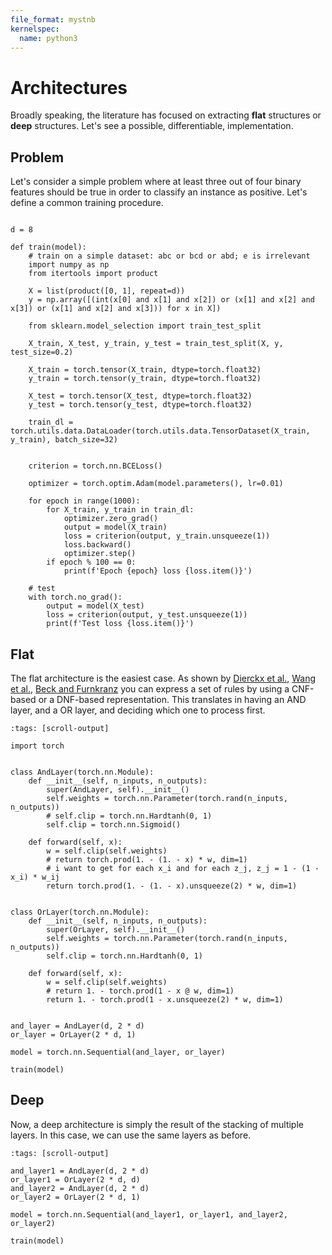 ```yaml
---
file_format: mystnb
kernelspec:
  name: python3
---
```


# Architectures

Broadly speaking, the literature has focused on extracting **flat** structures or **deep** structures. Let's see a possible, differentiable, implementation.

## Problem

Let's consider a simple problem where at least three out of four binary features should be true in order to classify an instance as positive. Let's define a common training procedure.

```{code-cell} python

d = 8

def train(model):
    # train on a simple dataset: abc or bcd or abd; e is irrelevant
    import numpy as np
    from itertools import product
        
    X = list(product([0, 1], repeat=d))
    y = np.array([(int(x[0] and x[1] and x[2]) or (x[1] and x[2] and x[3]) or (x[1] and x[2] and x[3])) for x in X])
    
    from sklearn.model_selection import train_test_split
    
    X_train, X_test, y_train, y_test = train_test_split(X, y, test_size=0.2)
    
    X_train = torch.tensor(X_train, dtype=torch.float32)
    y_train = torch.tensor(y_train, dtype=torch.float32)
    
    X_test = torch.tensor(X_test, dtype=torch.float32)
    y_test = torch.tensor(y_test, dtype=torch.float32)
    
    train_dl = torch.utils.data.DataLoader(torch.utils.data.TensorDataset(X_train, y_train), batch_size=32)
    
    
    criterion = torch.nn.BCELoss()
    
    optimizer = torch.optim.Adam(model.parameters(), lr=0.01)
    
    for epoch in range(1000):
        for X_train, y_train in train_dl:
            optimizer.zero_grad()
            output = model(X_train)
            loss = criterion(output, y_train.unsqueeze(1))
            loss.backward()
            optimizer.step()
        if epoch % 100 == 0:
            print(f'Epoch {epoch} loss {loss.item()}')
    
    # test
    with torch.no_grad():
        output = model(X_test)
        loss = criterion(output, y_test.unsqueeze(1))
        print(f'Test loss {loss.item()}')
```

## Flat

The flat architecture is the easiest case. As shown by [Dierckx et al.](https://drive.google.com/open?id=18akcNVRNoqxx8NseHrJtVaweINshC0hh&usp=drive_fs), [Wang et al.](https://arxiv.org/abs/2310.14336), [Beck and Furnkranz](https://drive.google.com/open?id=1GUHn_Imi_Z2o6F8EwK6ymTpCY_vJP1BJ&usp=drive_fs) you can express a set of rules by using a CNF-based or a DNF-based representation. This translates in having an AND layer, and a OR layer, and deciding which one to process first.

```{code-cell} python
:tags: [scroll-output]

import torch


class AndLayer(torch.nn.Module):
    def __init__(self, n_inputs, n_outputs):
        super(AndLayer, self).__init__()
        self.weights = torch.nn.Parameter(torch.rand(n_inputs, n_outputs))
        # self.clip = torch.nn.Hardtanh(0, 1)
        self.clip = torch.nn.Sigmoid()

    def forward(self, x):
        w = self.clip(self.weights)
        # return torch.prod(1. - (1. - x) * w, dim=1)
        # i want to get for each x_i and for each z_j, z_j = 1 - (1 - x_i) * w_ij
        return torch.prod(1. - (1. - x).unsqueeze(2) * w, dim=1)


class OrLayer(torch.nn.Module):
    def __init__(self, n_inputs, n_outputs):
        super(OrLayer, self).__init__()
        self.weights = torch.nn.Parameter(torch.rand(n_inputs, n_outputs))
        self.clip = torch.nn.Hardtanh(0, 1)

    def forward(self, x):
        w = self.clip(self.weights)
        # return 1. - torch.prod(1 - x @ w, dim=1)
        return 1. - torch.prod(1 - x.unsqueeze(2) * w, dim=1)


and_layer = AndLayer(d, 2 * d)
or_layer = OrLayer(2 * d, 1)

model = torch.nn.Sequential(and_layer, or_layer)

train(model)
```

## Deep

Now, a deep architecture is simply the result of the stacking of multiple layers. In this case, we can use the same layers as before.

```{code-cell} python
:tags: [scroll-output]

and_layer1 = AndLayer(d, 2 * d)
or_layer1 = OrLayer(2 * d, d)
and_layer2 = AndLayer(d, 2 * d)
or_layer2 = OrLayer(2 * d, 1)

model = torch.nn.Sequential(and_layer1, or_layer1, and_layer2, or_layer2)

train(model)
```
